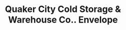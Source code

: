 ---
doi: 10.7916/D85F03ZV
date_other: '1891'
date_other_textual: '1891'
form: printed ephemera
genre:
- Envelopes
name:
- Quaker City Cold Storage & Warehouse Co.
object_in_context_url: https://biggert.cul.columbia.edu/items/view/ave_biggert_01441
subject_hierarchical_geographic:
- Philadelphia, Pennsylvania, United States
subject_name:
- Quaker City Cold Storage & Warehouse Co.
title: Quaker City Cold Storage & Warehouse Co.. Envelope
sort_title: Quaker City Cold Storage & Warehouse Co.. Envelope
call_number: ave_biggert_01441
coordinates:
- 40.00944444444445,-75.13333333333334
pid: ave_biggert_01441
identifiers: ave_biggert_01441
thumbnail: https://derivativo-3.library.columbia.edu/iiif/2/ldpd:344616/full/!256,256/0/native.jpg
permalink: /biggert/ave_biggert_01441/
layout: iiif-image-page
---